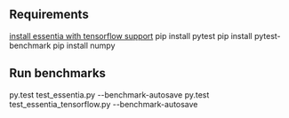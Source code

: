 ## Requirements
[install essentia with tensorflow support](https://essentia.upf.edu/installing.html)
pip install pytest
pip install pytest-benchmark
pip install numpy

## Run benchmarks
py.test test_essentia.py --benchmark-autosave
py.test test_essentia_tensorflow.py --benchmark-autosave